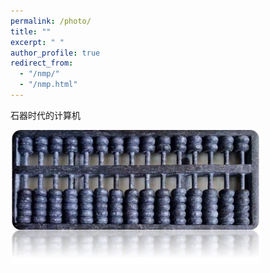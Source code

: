 ```yaml
---
permalink: /photo/
title: ""
excerpt: " "
author_profile: true
redirect_from: 
  - "/nmp/"
  - "/nmp.html"
---
```


 石器时代的计算机

 <img src="/images/算盘.jpg" alt="/images/算盘" width="400"/>

